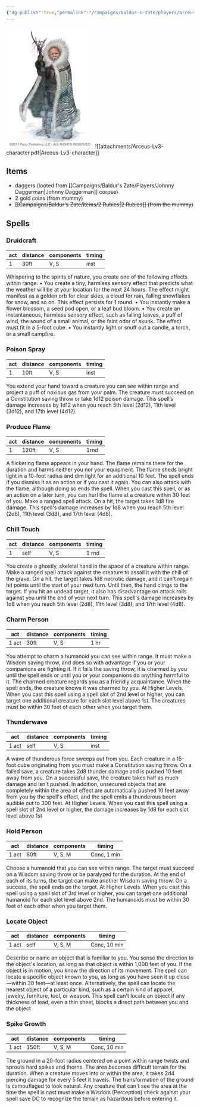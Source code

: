 ```yaml
---
{"dg-publish":true,"permalink":"/campaigns/baldur-s-zate/players/arceus/"}
---
```


![attachments/arceus.png|arceus|300](/img/user/attachments/arceus.png)
![[attachments/Arceus-Lv3-character.pdf|Arceus-Lv3-character]]

## Items
- daggers (looted from [[Campaigns/Baldur's Zate/Players/Johnny Daggerman\|Johnny Daggerman]] corpse)
- 2 gold coins (from mummy)
- ~~[[Campaigns/Baldur's Zate/items/2 Rubies\|2 Rubies]]  (from the mummy)~~

## Spells

### Druidcraft
| act | distance | components | timing |
| --- | -------- | ---------- | ------ |
| 1   | 30ft     | V, S       | inst   |

Whispering to the spirits of nature, you create one of the following effects within range: • You create a tiny, harmless sensory effect that predicts what the weather will be at your location for the next 24 hours. The effect might manifest as a golden orb for clear skies, a cloud for rain, falling snowflakes for snow, and so on. This effect persists for 1 round. • You instantly make a flower blossom, a seed pod open, or a leaf bud bloom. • You create an instantaneous, harmless sensory effect, such as falling leaves, a puff of wind, the sound of a small animal, or the faint odor of skunk. The effect must fit in a 5-foot cube. • You instantly light or snuff out a candle, a torch, or a small campfire.

### Poison Spray
| act | distance | components | timing |
| --- | -------- | ---------- | ------ |
| 1   | 10ft     | V, S       | inst   |

You extend your hand toward a creature you can see within range and project a puff of noxious gas from your palm. The creature must succeed on a Constitution saving throw or take 1d12 poison damage. This spell’s damage increases by 1d12 when you reach 5th level (2d12), 11th level (3d12), and 17th level (4d12).

### Produce Flame
| act | distance | components | timing |
| --- | -------- | ---------- | ------ |
| 1   | 120ft    | V, S       | 1rnd  |

A flickering flame appears in your hand. The flame remains there for the duration and harms neither you nor your equipment. The flame sheds bright light in a 10-foot radius and dim light for an additional 10 feet. The spell ends if you dismiss it as an action or if you cast it again. You can also attack with the flame, although doing so ends the spell. When you cast this spell, or as an action on a later turn, you can hurl the flame at a creature within 30 feet of you. Make a ranged spell attack. On a hit, the target takes 1d8 fire damage. This spell's damage increases by 1d8 when you reach 5th level (2d8), 11th level (3d8), and 17th level (4d8).

### Chill Touch
| act | distance | components | timing |
| --- | -------- | ---------- | ------ |
| 1   | self     | V, S       | 1 rnd   |

You create a ghostly, skeletal hand in the space of a creature within range. Make a ranged spell attack against the creature to assail it with the chill of the grave. On a hit, the target takes 1d8 necrotic damage, and it can't regain hit points until the start of your next turn. Until then, the hand clings to the target. If you hit an undead target, it also has disadvantage on attack rolls against you until the end of your next turn. This spell's damage increases by 1d8 when you reach 5th level (2d8), 11th level (3d8), and 17th level (4d8).

### Charm Person
| act | distance | components | timing |
| --- | -------- | ---------- | ------ |
| 1 act   | 30ft     | V, S       | 1 hr  |

You attempt to charm a humanoid you can see within range. It must make a Wisdom saving throw, and does so with advantage if you or your companions are fighting it. If it fails the saving throw, it is charmed by you until the spell ends or until you or your companions do anything harmful to it. The charmed creature regards you as a friendly acquaintance. When the spell ends, the creature knows it was charmed by you. At Higher Levels. When you cast this spell using a spell slot of 2nd level or higher, you can target one additional creature for each slot level above 1st. The creatures must be within 30 feet of each other when you target them.

### Thunderwave
| act | distance | components | timing |
| --- | -------- | ---------- | ------ |
| 1 act   | self     | V, S       | inst  |

A wave of thunderous force sweeps out from you. Each creature in a 15-foot cube originating from you must make a Constitution saving throw. On a failed save, a creature takes 2d8 thunder damage and is pushed 10 feet away from you. On a successful save, the creature takes half as much damage and isn't pushed. In addition, unsecured objects that are completely within the area of effect are automatically pushed 10 feet away from you by the spell's effect, and the spell emits a thunderous boom audible out to 300 feet. At Higher Levels. When you cast this spell using a spell slot of 2nd level or higher, the damage increases by 1d8 for each slot level above 1st

### Hold Person
| act   | distance | components | timing |
| ----- | -------- | ---------- | ------ |
| 1 act | 60ft     | V, S, M    | Conc, 1 min   |

Choose a humanoid that you can see within range. The target must succeed on a Wisdom saving throw or be paralyzed for the duration. At the end of each of its turns, the target can make another Wisdom saving throw. On a success, the spell ends on the target. At Higher Levels. When you cast this spell using a spell slot of 3rd level or higher, you can target one additional humanoid for each slot level above 2nd. The humanoids must be within 30 feet of each other when you target them.

### Locate Object
| act   | distance | components | timing      |
| ----- | -------- | ---------- | ----------- |
| 1 act | self     | V, S, M    | Conc, 10 min |

Describe or name an object that is familiar to you. You sense the direction to the object's location, as long as that object is within 1,000 feet of you. If the object is in motion, you know the direction of its movement. The spell can locate a specific object known to you, as long as you have seen it up close—within 30 feet—at least once. Alternatively, the spell can locate the nearest object of a particular kind, such as a certain kind of apparel, jewelry, furniture, tool, or weapon. This spell can't locate an object if any thickness of lead, even a thin sheet, blocks a direct path between you and the object

### Spike Growth
| act   | distance | components | timing       |
| ----- | -------- | ---------- | ------------ |
| 1 act | 150ft    | V, S, M    | Conc, 10 min |


The ground in a 20-foot radius centered on a point within range twists and sprouts hard spikes and thorns. The area becomes difficult terrain for the duration. When a creature moves into or within the area, it takes 2d4 piercing damage for every 5 feet it travels. The transformation of the ground is camouflaged to look natural. Any creature that can't see the area at the time the spell is cast must make a Wisdom (Perception) check against your spell save DC to recognize the terrain as hazardous before entering it.